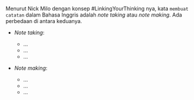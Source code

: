 Menurut Nick Milo dengan konsep #LinkingYourThinking nya, kata `membuat catatan` dalam Bahasa Inggris adalah _note taking_ atau _note making_. Ada perbedaan di antara keduanya. 

- _Note taking_:
	- ...
	- ...
	- ...

- _Note making_:
	- ...
	- ...
	- ...
